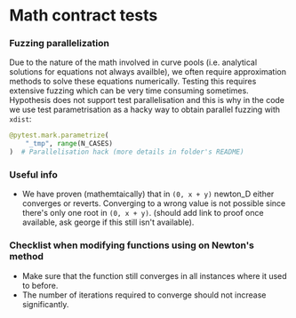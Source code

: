 # Math contract tests

### Fuzzing parallelization
Due to the nature of the math involved in curve pools (i.e. analytical solutions for equations not always availble), we often require approximation methods to solve these equations numerically. Testing this requires extensive fuzzing which can be very time consuming sometimes. Hypothesis does not support test parallelisation and this is why in the code we use test parametrisation as a hacky way to obtain parallel fuzzing with `xdist`:

```python
@pytest.mark.parametrize(
    "_tmp", range(N_CASES)
)  # Parallelisation hack (more details in folder's README)
```

### Useful info
- We have proven (mathemtaically) that in `(0, x + y)` newton_D either converges or reverts. Converging to a wrong value is not possible since there's only one root in `(0, x + y)`. (should add link to proof once available, ask george if this still isn't available).

### Checklist when modifying functions using on Newton's method
- Make sure that the function still converges in all instances where it used to before.
- The number of iterations required to converge should not increase significantly.
